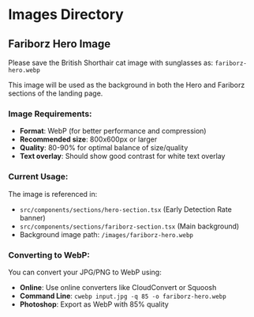 # Images Directory

## Fariborz Hero Image

Please save the British Shorthair cat image with sunglasses as:
`fariborz-hero.webp`

This image will be used as the background in both the Hero and Fariborz sections of the landing page.

### Image Requirements:
- **Format**: WebP (for better performance and compression)
- **Recommended size**: 800x600px or larger
- **Quality**: 80-90% for optimal balance of size/quality
- **Text overlay**: Should show good contrast for white text overlay

### Current Usage:
The image is referenced in:
- `src/components/sections/hero-section.tsx` (Early Detection Rate banner)
- `src/components/sections/fariborz-section.tsx` (Main background)
- Background image path: `/images/fariborz-hero.webp`

### Converting to WebP:
You can convert your JPG/PNG to WebP using:
- **Online**: Use online converters like CloudConvert or Squoosh
- **Command Line**: `cwebp input.jpg -q 85 -o fariborz-hero.webp`
- **Photoshop**: Export as WebP with 85% quality
